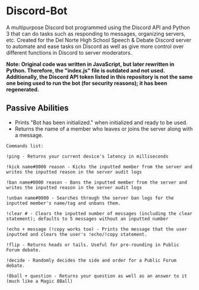 # Discord-Bot
A multipurpose Discord bot programmed using the Discord API and Python 3 that can do tasks such as responding to messages, organizing servers, etc. Created for the Del Norte High School Speech & Debate Discord server to automate and ease tasks on Discord as well as give more control over different functions in Discord to server moderators.

**Note: Original code was written in JavaScript, but later rewritten in Python. Therefore, the "index.js" file is outdated and not used.
        Additionally, the Discord API token listed in this repository is not the same one being used to run the bot (for security
        reasons); it has been regenerated.**

## Passive Abilities
- Prints "Bot has been initialized." when initialized and ready to be used.
- Returns the name of a member who leaves or joins the server along with a message.

```
Commands list:

!ping - Returns your current device's latency in milliseconds

!kick name#0000 reason - Kicks the inputted member from the server and writes the inputted reason in the server audit logs

!ban name#0000 reason - Bans the inputted member from the server and writes the inputted reason in the server audit logs

!unban name#0000 - Searches through the server ban logs for the inputted member's name/tag and unbans them.

!clear # - Clears the inputted number of messages (including the clear statement); defaults to 5 messages without an inputted number

!echo + message (!copy works too) - Prints the message that the user inputted and clears the user's !echo/!copy statement.

!flip - Returns heads or tails. Useful for pre-rounding in Public Forum debate.

!decide - Randomly decides the side and order for a Public Forum debate.

!8ball + question - Returns your question as well as an answer to it (much like a Magic 8Ball)
```
